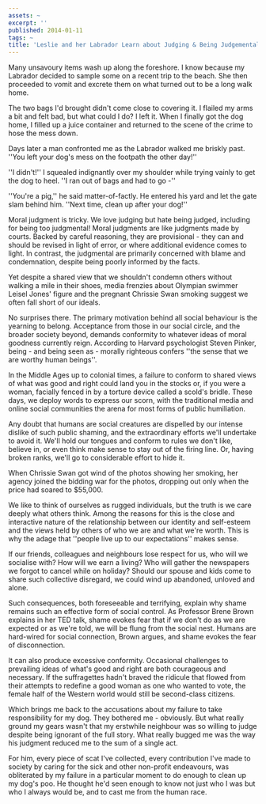 ```yaml
---
assets: ~
excerpt: ''
published: 2014-01-11
tags: ~
title: 'Leslie and her Labrador Learn about Judging & Being Judgemental '
---
```

Many unsavoury items wash up along the foreshore. I know because my Labrador decided to sample some on a recent trip to the beach. She then proceeded to vomit and excrete them on what turned out to be a long walk home.

The two bags I'd brought didn't come close to covering it. I flailed my arms a bit and felt bad, but what could I do? I left it. When I finally got the dog home, I filled up a juice container and returned to the scene of the crime to hose the mess down.

Days later a man confronted me as the Labrador walked me briskly past. ''You left your dog's mess on the footpath the other day!''

''I didn't!'' I squealed indignantly over my shoulder while trying vainly to get the dog to heel. ''I ran out of bags and had to go -''

''You're a pig,'' he said matter-of-factly. He entered his yard and let the gate slam behind him. ''Next time, clean up after your dog!''

Moral judgment is tricky. We love judging but hate being judged, including for being too judgmental! Moral judgments are like judgments made by courts. Backed by careful reasoning, they are provisional - they can and should be revised in light of error, or where additional evidence comes to light. In contrast, the judgmental are primarily concerned with blame and condemnation, despite being poorly informed by the facts.

Yet despite a shared view that we shouldn't condemn others without walking a mile in their shoes, media frenzies about Olympian swimmer Leisel Jones' figure and the pregnant Chrissie Swan smoking suggest we often fall short of our ideals.

No surprises there. The primary motivation behind all social behaviour is the yearning to belong. Acceptance from those in our social circle, and the broader society beyond, demands conformity to whatever ideas of moral goodness currently reign. According to Harvard psychologist Steven Pinker, being - and being seen as - morally righteous confers ''the sense that we are worthy human beings''.

In the Middle Ages up to colonial times, a failure to conform to shared views of what was good and right could land you in the stocks or, if you were a woman, facially fenced in by a torture device called a scold's bridle. These days, we deploy words to express our scorn, with the traditional media and online social communities the arena for most forms of public humiliation.

Any doubt that humans are social creatures are dispelled by our intense dislike of such public shaming, and the extraordinary efforts we'll undertake to avoid it. We'll hold our tongues and conform to rules we don't like, believe in, or even think make sense to stay out of the firing line. Or, having broken ranks, we'll go to considerable effort to hide it.

When Chrissie Swan got wind of the photos showing her smoking, her agency joined the bidding war for the photos, dropping out only when the price had soared to $55,000.

We like to think of ourselves as rugged individuals, but the truth is we care deeply what others think. Among the reasons for this is the close and interactive nature of the relationship between our identity and self-esteem and the views held by others of who we are and what we're worth. This is why the adage that ''people live up to our expectations'' makes sense.

If our friends, colleagues and neighbours lose respect for us, who will we socialise with? How will we earn a living? Who will gather the newspapers we forgot to cancel while on holiday? Should our spouse and kids come to share such collective disregard, we could wind up abandoned, unloved and alone.

Such consequences, both foreseeable and terrifying, explain why shame remains such an effective form of social control. As Professor Brene Brown explains in her TED talk, shame evokes fear that if we don't do as we are expected or as we're told, we will be flung from the social nest. Humans are hard-wired for social connection, Brown argues, and shame evokes the fear of disconnection.

It can also produce excessive conformity. Occasional challenges to prevailing ideas of what's good and right are both courageous and necessary. If the suffragettes hadn't braved the ridicule that flowed from their attempts to redefine a good woman as one who wanted to vote, the female half of the Western world would still be second-class citizens.

Which brings me back to the accusations about my failure to take responsibility for my dog. They bothered me - obviously. But what really ground my gears wasn't that my erstwhile neighbour was so willing to judge despite being ignorant of the full story. What really bugged me was the way his judgment reduced me to the sum of a single act.

For him, every piece of scat I've collected, every contribution I've made to society by caring for the sick and other non-profit endeavours, was obliterated by my failure in a particular moment to do enough to clean up my dog's poo. He thought he'd seen enough to know not just who I was but who I always would be, and to cast me from the human race.
